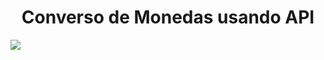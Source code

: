 <h1 align="center">Converso de Monedas usando API</h1>
<p align="left">
<img src="https://img.shields.io/badge/STATUS-EN%20DESAROLLO-green">
</p>
